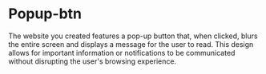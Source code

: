 # Popup-btn

The website you created features a pop-up button that, when clicked, blurs the entire screen and displays a message for the user to read. This design allows for important information or notifications to be communicated without disrupting the user's browsing experience.
